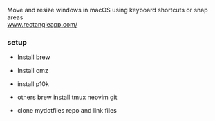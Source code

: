 
Move and resize windows in macOS using keyboard shortcuts or snap areas
<br>
www.rectangleapp.com/

### setup
* Install brew
* Install omz
* install p10k

* others
  brew install tmux neovim git

* clone mydotfiles repo and link files
